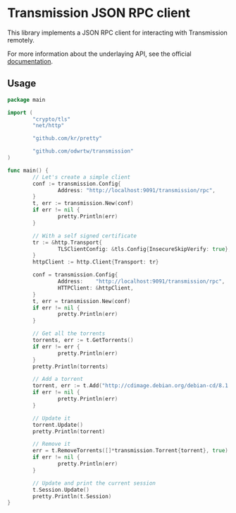 Transmission JSON RPC client
=================================

This library implements a JSON RPC client for interacting with Transmission
remotely.

For more information about the underlaying API, see the official [documentation](https://github.com/transmission/transmission/blob/master/extras/rpc-spec.txt).

## Usage

```go
package main

import (
        "crypto/tls"
        "net/http"

        "github.com/kr/pretty"

        "github.com/odwrtw/transmission"
)

func main() {
        // Let's create a simple client
        conf := transmission.Config{
                Address: "http://localhost:9091/transmission/rpc",
        }
        t, err := transmission.New(conf)
        if err != nil {
                pretty.Println(err)
        }

        // With a self signed certificate
        tr := &http.Transport{
                TLSClientConfig: &tls.Config{InsecureSkipVerify: true},
        }
        httpClient := http.Client{Transport: tr}

        conf = transmission.Config{
                Address:    "http://localhost:9091/transmission/rpc",
                HTTPClient: &httpClient,
        }
        t, err = transmission.New(conf)
        if err != nil {
                pretty.Println(err)
        }

        // Get all the torrents
        torrents, err := t.GetTorrents()
        if err != err {
                pretty.Println(err)
        }
        pretty.Println(torrents)

        // Add a torrent
        torrent, err := t.Add("http://cdimage.debian.org/debian-cd/8.1.0/amd64/bt-cd/debian-8.1.0-amd64-CD-1.iso.torrent")
        if err != nil {
                pretty.Println(err)
        }

        // Update it
        torrent.Update()
        pretty.Println(torrent)

        // Remove it
        err = t.RemoveTorrents([]*transmission.Torrent{torrent}, true)
        if err != nil {
                pretty.Println(err)
        }

        // Update and print the current session
        t.Session.Update()
        pretty.Println(t.Session)
}
```
